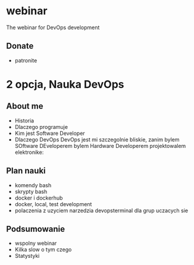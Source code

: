 # webinar
The webinar for DevOps development

## Donate
+ patronite


# 2 opcja, Nauka DevOps

## About me
+ Historia
+ Dlaczego programuje
+ Kim jest Software Developer
+ Dlaczego DevOps
DevOps jest mi szczegolnie bliskie, 
zanim bylem SOftware DEveloperem bylem Hardware Developerem
projektowalem elektronike:


## Plan nauki
+ komendy bash
+ skrypty bash
+ docker i dockerhub
+ docker, local, test development
+ polaczenia z uzyciem narzedzia devopsterminal dla grup uczacych sie

## Podsumowanie
+ wspolny webinar
+ Kilka slow o tym czego
+ Statystyki
